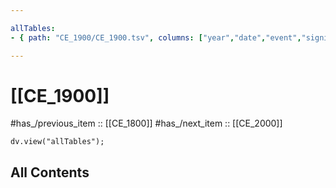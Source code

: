 ```yaml
---

allTables:
- { path: "CE_1900/CE_1900.tsv", columns: ["year","date","event","significance"], headings:  } 

---
```



# [[CE_1900]] 

#has_/previous_item :: [[CE_1800]] 
#has_/next_item  :: [[CE_2000]] 


``` dataviewjs
dv.view("allTables");
```


## All Contents

```folderv
```



